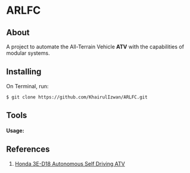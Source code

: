 # ARLFC

## About
A project to automate the All-Terrain Vehicle **ATV** with the capabilities of 
modular systems.

## Installing
On Terminal, run:
```
$ git clone https://github.com/KhairulIzwan/ARLFC.git
```

## Tools

#### Usage:

## References
1. [Honda 3E-D18 Autonomous Self Driving ATV](https://www.youtube.com/watch?v=no7vPNSPYbY&ab_channel=DPCcars)
